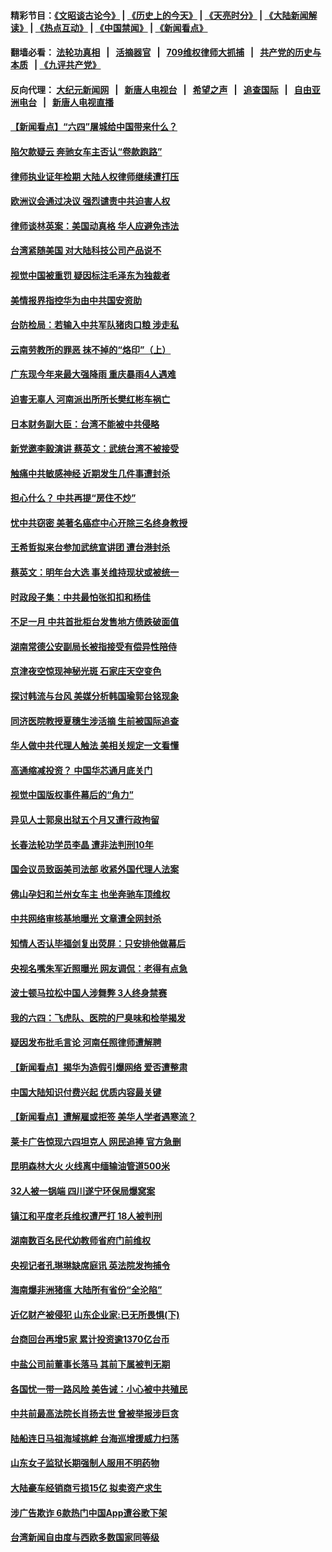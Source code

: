 #### 精彩节目：[《文昭谈古论今》](http://134.209.198.168/wenzhao) | [《历史上的今天》](http://134.209.198.168/today-in-history) | [《天亮时分》](http://134.209.198.168/tianliang) | [《大陆新闻解读》](http://134.209.198.168/ntdtv-comedy) | [《热点互动》](http://134.209.198.168/ntdtv-rdhd)  | [《中国禁闻》](http://134.209.198.168/ntdtv-news) | [《新闻看点》](http://134.209.198.168/news-insight) 

  #### 翻墙必看： [法轮功真相](http://134.209.198.168:10000/videos/truth.html) &nbsp;&nbsp;|&nbsp;&nbsp; [活摘器官](http://134.209.198.168:10000/videos/res/Organs/) &nbsp;&nbsp;|&nbsp;&nbsp; [709维权律师大抓捕](http://134.209.198.168:10000/videos/709/) &nbsp;&nbsp;|&nbsp;&nbsp; [共产党的历史与本质](http://134.209.198.168:10000/videos/ccp.html) &nbsp;&nbsp;| [《九评共产党》](http://134.209.198.168:10000/videos/jiuping/) 

#### 反向代理： [大纪元新闻网](http://134.209.198.168:10080/) &nbsp;&nbsp;|&nbsp;&nbsp; [新唐人电视台](http://134.209.198.168:8000/) &nbsp;&nbsp;|&nbsp;&nbsp; [希望之声](http://134.209.198.168:8200/) &nbsp;&nbsp;|&nbsp;&nbsp; [追查国际](http://134.209.198.168:10010/) &nbsp;&nbsp;|&nbsp;&nbsp; [自由亚洲电台](http://134.209.198.168:9800/) &nbsp;&nbsp;|&nbsp;&nbsp; [新唐人电视直播](http://134.209.198.168/) 

#### [【新闻看点】“六四”屠城给中国带来什么？](../pages/nsc413/n11201189.md?t=04202137) 

#### [陷欠款疑云 奔驰女车主否认“卷款跑路”](../pages/nsc413/n11201214.md?t=04202137) 

#### [律师执业证年检期 大陆人权律师继续遭打压](../pages/nsc413/n11201187.md?t=04202137) 

#### [欧洲议会通过决议 强烈谴责中共迫害人权](../pages/nsc413/n11201032.md?t=04202137) 

#### [律师谈林英案：美国动真格 华人应避免违法](../pages/nsc413/n11199998.md?t=04202137) 

#### [台湾紧随美国 对大陆科技公司产品说不](../pages/nsc413/n11200834.md?t=04202137) 

#### [视觉中国被重罚 疑因标注毛泽东为独裁者](../pages/nsc413/n11200939.md?t=04202137) 


#### [美情报界指控华为由中共国安资助](../pages/nsc413/n11200739.md?t=04202137) 

#### [台防检局：若输入中共军队猪肉口粮 涉走私](../pages/nsc413/n11200727.md?t=04202137) 

#### [云南劳教所的罪恶 抹不掉的“烙印”（上）](../pages/nsc413/n11196596.md?t=04202137) 

#### [广东现今年来最大强降雨 重庆暴雨4人遇难](../pages/nsc413/n11200343.md?t=04202137) 

#### [迫害无辜人 河南派出所所长樊红彬车祸亡](../pages/nsc413/n11193626.md?t=04202137) 

#### [日本财务副大臣：台湾不能被中共侵略](../pages/nsc413/n11200597.md?t=04202137) 

#### [新党邀李毅演讲 蔡英文：武统台湾不被接受](../pages/nsc413/n11200529.md?t=04202137) 

#### [触痛中共敏感神经 近期发生几件事遭封杀](../pages/nsc413/n11200458.md?t=04202137) 

#### [担心什么？ 中共再提“房住不炒”](../pages/nsc413/n11200267.md?t=04202137) 

#### [忧中共窃密 美著名癌症中心开除三名终身教授](../pages/nsc413/n11199989.md?t=04202137) 

#### [王希哲拟来台参加武统宣讲团 遭台港封杀](../pages/nsc413/n11200400.md?t=04202137) 

#### [蔡英文：明年台大选 事关维持现状或被统一](../pages/nsc413/n11200332.md?t=04202137) 

#### [时政段子集：中共最怕张扣扣和杨佳](../pages/nsc413/n11200019.md?t=04202137) 

#### [不足一月 中共首批柜台发售地方债跌破面值](../pages/nsc413/n11199890.md?t=04202137) 

#### [湖南常德公安副局长被指接受有偿异性陪侍](../pages/nsc413/n11200182.md?t=04202137) 

#### [京津夜空惊现神秘光斑 石家庄天空变色](../pages/nsc413/n11200033.md?t=04202137) 

#### [探讨韩流与台风 美媒分析韩国瑜郭台铭现象](../pages/nsc413/n11200087.md?t=04202137) 

#### [同济医院教授夏穗生涉活摘 生前被国际追查](../pages/nsc413/n11199671.md?t=04202137) 

#### [华人做中共代理人触法 美相关规定一文看懂](../pages/nsc413/n11199751.md?t=04202137) 

#### [高通缩减投资？ 中国华芯通月底关门](../pages/nsc413/n11199689.md?t=04202137) 

#### [视觉中国版权事件幕后的“角力”](../pages/nsc413/n11198399.md?t=04202137) 

#### [异见人士郭泉出狱五个月又遭行政拘留](../pages/nsc413/n11199109.md?t=04202137) 

#### [长春法轮功学员李晶 遭非法判刑10年](../pages/nsc413/n11199162.md?t=04202137) 

#### [国会议员致函美司法部 收紧外国代理人法案](../pages/nsc413/n11199532.md?t=04202137) 

#### [佛山孕妇和兰州女车主 也坐奔驰车顶维权](../pages/nsc413/n11199580.md?t=04202137) 

#### [中共网络审核基地曝光 文章遭全网封杀](../pages/nsc413/n11199613.md?t=04202137) 

#### [知情人否认毕福剑复出荧屏：只安排他做幕后](../pages/nsc413/n11199161.md?t=04202137) 

#### [央视名嘴朱军近照曝光 网友调侃：老得有点急](../pages/nsc413/n11199373.md?t=04202137) 

#### [波士顿马拉松中国人涉舞弊 3人终身禁赛](../pages/nsc413/n11199546.md?t=04202137) 

#### [我的六四：飞虎队、医院的尸臭味和检举揭发](../pages/nsc413/n11199575.md?t=04202137) 

#### [疑因发布批毛言论 河南任照律师遭解聘](../pages/nsc413/n11199440.md?t=04202137) 

#### [【新闻看点】揭华为造假引爆网络 爱否遭整肃](../pages/nsc413/n11199311.md?t=04202137) 

#### [中国大陆知识付费兴起 优质内容最关键](../pages/nsc413/n11194447.md?t=04202137) 

#### [【新闻看点】遭解雇或拒签 美华人学者遇寒流？](../pages/nsc413/n11199150.md?t=04202137) 

#### [莱卡广告惊现六四坦克人 网民追捧 官方急删](../pages/nsc413/n11199378.md?t=04202137) 

#### [昆明森林大火 火线离中缅输油管道500米](../pages/nsc413/n11199404.md?t=04202137) 

#### [32人被一锅端 四川遂宁环保局爆窝案](../pages/nsc413/n11199411.md?t=04202137) 

#### [镇江和平度老兵维权遭严打 18人被判刑](../pages/nsc413/n11199294.md?t=04202137) 

#### [湖南数百名民代幼教师省府门前维权](../pages/nsc413/n11199381.md?t=04202137) 

#### [央视记者孔琳琳缺席庭讯 英法院发拘捕令](../pages/nsc413/n11199318.md?t=04202137) 

#### [海南爆非洲猪瘟 大陆所有省份“全沦陷”](../pages/nsc413/n11198819.md?t=04202137) 

#### [近亿财产被侵犯 山东企业家:已无所畏惧(下)](../pages/nsc413/n11193617.md?t=04202137) 

#### [台商回台再增5家 累计投资逾1370亿台币](../pages/nsc413/n11199112.md?t=04202137) 

#### [中盐公司前董事长落马 其前下属被判无期](../pages/nsc413/n11198485.md?t=04202137) 

#### [各国忧一带一路风险 美告诫：小心被中共殖民](../pages/nsc413/n11197791.md?t=04202137) 


#### [中共前最高法院长肖扬去世 曾被举报涉巨贪](../pages/nsc413/n11198739.md?t=04202137) 

#### [陆船连日马祖海域挑衅 台海巡增援威力扫荡](../pages/nsc413/n11198697.md?t=04202137) 

#### [山东女子监狱长期强制人服用不明药物](../pages/nsc413/n11196289.md?t=04202137) 

#### [大陆豪车经销商亏损15亿 拟卖资产求生](../pages/nsc413/n11198417.md?t=04202137) 

#### [涉广告欺诈 6款热门中国App遭谷歌下架](../pages/nsc413/n11198357.md?t=04202137) 

#### [台湾新闻自由度与西欧多数国家同等级](../pages/nsc413/n11198279.md?t=04202137) 

